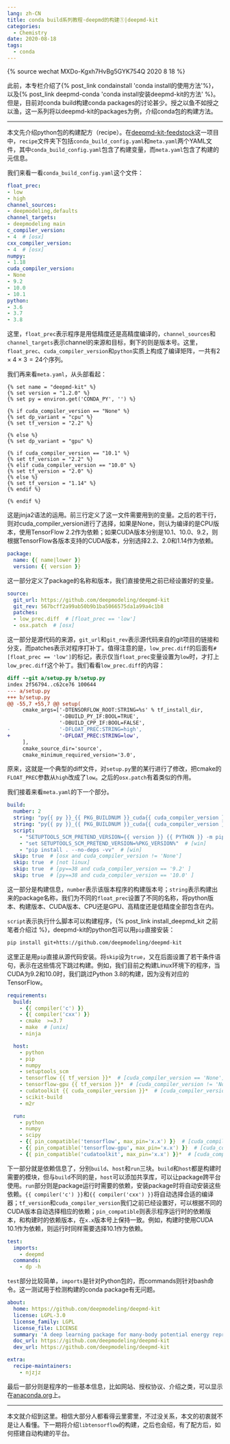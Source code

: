 ```yaml
---
lang: zh-CN
title: conda build系列教程·deepmd的构建①|deepmd-kit
categories:
  - Chemistry
date: 2020-08-18
tags:
  - conda
---
```


{% source wechat MXDo-Kgxh7HvBg5GYK754Q 2020 8 18 %}

此前，本专栏介绍了{% post_link condainstall 'conda install的使用方法'%}，以及{% post_link deepmd-conda 'conda install安装deepmd-kit的方法' %}。但是，目前对conda build构建conda packages的讨论甚少。授之以鱼不如授之以渔，这一系列将以deepmd-kit的packages为例，介绍conda包的构建方法。

----

本文先介绍python包的构建配方（recipe）。在[deepmd-kit-feedstock](https://github.com/deepmd-kit-recipes/deepmd-kit-feedstock)这一项目中，`recipe`文件夹下包括`conda_build_config.yaml`和`meta.yaml`两个YAML文件，其中`conda_build_config.yaml`包含了构建变量，而`meta.yaml`包含了构建的元信息。
<!-- more -->

我们来看一看`conda_build_config.yaml`这个文件：
```yaml
float_prec:
- low
- high
channel_sources:
- deepmodeling,defaults
channel_targets:
- deepmodeling main
c_compiler_version:
- 4  # [osx]
cxx_compiler_version:
- 4  # [osx]
numpy:
- 1.18
cuda_compiler_version:  
- None
- 9.2
- 10.0  
- 10.1
python:
- 3.6
- 3.7
- 3.8
```

这里，`float_prec`表示程序是用低精度还是高精度编译的，`channel_sources`和`channel_targets`表示channel的来源和目标，剩下的则是版本号。这里，`float_prec`、`cuda_compiler_version`和`python`实质上构成了编译矩阵，一共有$2 \times 4 \times 3 = 24$个序列。


我们再来看`meta.yaml`，从头部看起：
```jinja2
{% set name = "deepmd-kit" %}
{% set version = "1.2.0" %}
{% set py = environ.get('CONDA_PY', '') %}

{% if cuda_compiler_version == "None" %}
{% set dp_variant = "cpu" %}
{% set tf_version = "2.2" %}

{% else %}
{% set dp_variant = "gpu" %}

{% if cuda_compiler_version == "10.1" %}
{% set tf_version = "2.2" %}
{% elif cuda_compiler_version == "10.0" %}
{% set tf_version = "2.0" %}
{% else %}
{% set tf_version = "1.14" %}
{% endif %}

{% endif %}
```
这是jinja2语法的运用。前三行定义了这一文件需要用到的变量。之后的若干行，则对cuda_compiler_version进行了选择，如果是None，则认为编译的是CPU版本，使用TensorFlow 2.2作为依赖；如果CUDA版本分别是10.1、10.0、9.2，则根据TensorFlow各版本支持的CUDA版本，分别选择2.2、2.0和1.14作为依赖。

```yaml
package:
  name: {{ name|lower }}
  version: {{ version }}
```

这一部分定义了package的名称和版本，我们直接使用之前已经设置好的变量。

```yaml
source:
  git_url: https://github.com/deepmodeling/deepmd-kit
  git_rev: 567bcff2a99ab50b9b1ba5066575da1a99a4c1b8
  patches:
  - low_prec.diff  # [float_prec == 'low']
  - osx.patch  # [osx]
```
这一部分是源代码的来源，`git_url`和`git_rev`表示源代码来自的git项目的链接和分支，而patches表示对程序打补丁。值得注意的是，`low_prec.diff`的后面有`# [float_prec == 'low']`的标记，表示仅当`float_prec`变量设置为`low`时，才打上`low_prec.diff`这个补丁。我们看看`low_prec.diff`的内容：

```diff
diff --git a/setup.py b/setup.py
index 2f56794..c62ce76 100644
--- a/setup.py
+++ b/setup.py
@@ -55,7 +55,7 @@ setup(
     cmake_args=['-DTENSORFLOW_ROOT:STRING=%s' % tf_install_dir, 
                 '-DBUILD_PY_IF:BOOL=TRUE', 
                 '-DBUILD_CPP_IF:BOOL=FALSE',
-                '-DFLOAT_PREC:STRING=high',
+                '-DFLOAT_PREC:STRING=low',
     ],
     cmake_source_dir='source',
     cmake_minimum_required_version='3.0',
```

原来，这就是一个典型的diff文件，对`setup.py`里的某行进行了修改，把cmake的`FLOAT_PREC`参数从`high`改成了`low`。之后的`osx.patch`有着类似的作用。

我们接着来看`meta.yaml`的下一个部分。

```yaml
build:
  number: 2
  string: "py{{ py }}_{{ PKG_BUILDNUM }}_cuda{{ cuda_compiler_version }}_{{ dp_variant }}"  # [float_prec == 'high']
  string: "py{{ py }}_{{ PKG_BUILDNUM }}_cuda{{ cuda_compiler_version }}_{{ dp_variant }}_{{float_prec}}"  # [float_prec != 'high']
  script:
    - "SETUPTOOLS_SCM_PRETEND_VERSION={{ version }} {{ PYTHON }} -m pip install . -vv"  # [unix]
    - "set SETUPTOOLS_SCM_PRETEND_VERSION=%PKG_VERSION%"  # [win]
    - "pip install . --no-deps -vv"  # [win]
  skip: true  # [osx and cuda_compiler_version != 'None']
  skip: true  # [not linux]
  skip: true  # [py==38 and cuda_compiler_version == '9.2' ]
  skip: true  # [py==38 and cuda_compiler_version == '10.0' ]
```

这一部分是构建信息，`number`表示该版本程序的构建版本号；`string`表示构建出来的package名称，我们为不同的`float_prec`设置了不同的名称，将python版本、构建版本、CUDA版本、CPU还是GPU、高精度还是低精度全部包含在内。

`script`表示执行什么脚本可以构建程序，{% post_link install_deepmd_kit 之前笔者介绍过 %}，deepmd-kit的python包可以用`pip`直接安装：
```sh
pip install git+htts://github.com/deepmodeling/deepmd-kit
```
这里正是用`pip`直接从源代码安装。将`skip`设为`true`，又在后面设置了若干条件语句，表示在这些情况下跳过构建。例如，我们目前之构建Linux环境下的程序，当CUDA为9.2和10.0时，我们跳过Python 3.8的构建，因为没有对应的TensorFlow。

```yaml
requirements:
  build:
    - {{ compiler('c') }}
    - {{ compiler('cxx') }}
    - cmake  >=3.7
    - make  # [unix]
    - ninja

  host:
    - python
    - pip
    - numpy
    - setuptools_scm
    - tensorflow {{ tf_version }}*  # [cuda_compiler_version == 'None']
    - tensorflow-gpu {{ tf_version }}*  # [cuda_compiler_version != 'None']
    - cudatoolkit {{ cuda_compiler_version }}*  # [cuda_compiler_version != 'None']
    - scikit-build
    - m2r

  run:
    - python
    - numpy
    - scipy
    - {{ pin_compatible('tensorflow', max_pin='x.x') }}  # [cuda_compiler_version == 'None']
    - {{ pin_compatible('tensorflow-gpu', max_pin='x.x') }}  # [cuda_compiler_version != 'None']
    - {{ pin_compatible('cudatoolkit', max_pin='x.x') }}*  # [cuda_compiler_version != 'None']
```

下一部分就是依赖信息了，分别`build`、`host`和`run`三块。`build`和`host`都是构建时需要的模块，但与`build`不同的是，`host`可以添加共享库，可以让package跨平台使用。`run`部分则是package运行时需要的依赖，安装package时将自动安装这些依赖。`{{ compiler('c') }}`和`{{ compiler('cxx') }}`将自动选择合适的编译器；`tf_version`和`cuda_compiler_version`我们之前已经设置好，可以根据不同的CUDA版本自动选择相应的依赖；`pin_compatible`则表示程序运行时的依赖版本，和构建时的依赖版本，在`x.x`版本号上保持一致。例如，构建时使用CUDA 10.1作为依赖，则运行时同样需要选择10.1作为依赖。

```yaml
test:
  imports:
    - deepmd
  commands:
    - dp -h
```

`test`部分比较简单，`imports`是针对Python包的，而commands则针对bash命令。这一测试用于检测构建的conda package有无问题。

```yaml
about:
  home: https://github.com/deepmodeling/deepmd-kit
  license: LGPL-3.0
  license_family: LGPL
  license_file: LICENSE
  summary: 'A deep learning package for many-body potential energy representation and molecular dynamics'
  doc_url: https://github.com/deepmodeling/deepmd-kit
  dev_url: https://github.com/deepmodeling/deepmd-kit

extra:
  recipe-maintainers:
    - njzjz
```
最后一部分则是程序的一些基本信息，比如网站、授权协议、介绍之类，可以显示在[anaconda.org](anaconda.org)上。

----

本文就介绍到这里。相信大部分人都看得云里雾里，不过没关系，本文的初衷就不是让人看懂。下一期将介绍`libtensorflow`的构建，之后也会绍，有了配方后，如何搭建自动构建的平台。

